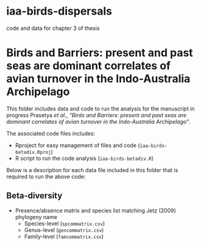 # iaa-birds-dispersals
code and data for chapter 3 of thesis

# Birds and Barriers: present and past seas are dominant correlates of avian turnover in the Indo-Australia Archipelago
This folder includes data and code to run the analysis for the manuscript in progress Prasetya _et al_., _"Birds and Barriers: present and past seas are dominant correlates of avian turnover in the Indo-Australia Archipelago"_.

The associated code files includes:
- Rproject for easy management of files and code (`iaa-birds-betadiv.Rproj`)
- R script to run the code analysis (`iaa-birds-betadiv.R`)

Below is a description for each data file included in this folder that is required to run the above code:

## Beta-diversity 
- Presence/absence matrix and species list matching Jetz (2009) phylogeny name
  - Species-level (`spcommatrix.csv`)
  - Genus-level (`gencommatrix.csv`)
  - Family-level (`famcommatrix.csv`)
